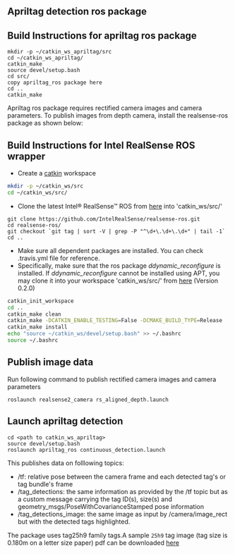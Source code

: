 ## Apriltag detection ros package

## Build Instructions for apriltag ros package
```
mkdir -p ~/catkin_ws_apriltag/src
cd ~/catkin_ws_apriltag/
catkin_make
source devel/setup.bash
cd src/
copy apriltag_ros package here
cd ..
catkin_make
```

Apriltag ros package requires rectified camera images and camera parameters. To publish images from depth camera, install the realsense-ros package as shown below:

## Build Instructions for Intel RealSense ROS wrapper

- Create a [catkin](http://wiki.ros.org/catkin#Installing_catkin) workspace
```bash
mkdir -p ~/catkin_ws/src
cd ~/catkin_ws/src/
```
- Clone the latest Intel&reg; RealSense&trade; ROS from [here](https://github.com/intel-ros/realsense/releases) into 'catkin_ws/src/'
```bashrc
git clone https://github.com/IntelRealSense/realsense-ros.git
cd realsense-ros/
git checkout `git tag | sort -V | grep -P "^\d+\.\d+\.\d+" | tail -1`
cd ..
```
- Make sure all dependent packages are installed. You can check .travis.yml file for reference.
- Specifically, make sure that the ros package *ddynamic_reconfigure* is installed. If *ddynamic_reconfigure* cannot be installed using APT, you may clone it into your workspace 'catkin_ws/src/' from [here](https://github.com/pal-robotics/ddynamic_reconfigure/tree/kinetic-devel) (Version 0.2.0)

```bash
catkin_init_workspace
cd ..
catkin_make clean
catkin_make -DCATKIN_ENABLE_TESTING=False -DCMAKE_BUILD_TYPE=Release
catkin_make install
echo "source ~/catkin_ws/devel/setup.bash" >> ~/.bashrc
source ~/.bashrc
```

## Publish image data

Run following command to publish rectified camera images and camera parameters
```
roslaunch realsense2_camera rs_aligned_depth.launch

```

## Launch apriltag detection 
```
cd <path to catkin_ws_apriltag>
source devel/setup.bash
roslaunch apriltag_ros continuous_detection.launch
```
This publishes data on folllowing topics:
 - /tf: relative pose between the camera frame and each detected tag's or tag bundle's frame
 - /tag_detections: the same information as provided by the /tf topic but as a custom message carrying the tag ID(s), size(s) and geometry_msgs/PoseWithCovarianceStamped pose information
 - /tag_detections_image: the same image as input by /camera/image_rect but with the detected tags highlighted.
 
The package uses tag25h9 family tags.A sample `25h9` tag image (tag size is 0.180m on a letter size paper) pdf can be downloaded [here](./tag25h9.pdf)

